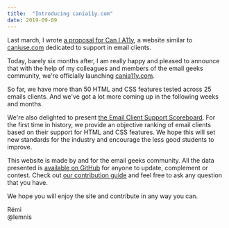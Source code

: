 ```yaml
---
title:  "Introducing cania11y.com"
date: 2019-09-09
---
```


Last march, I wrote [a proposal for Can I A11y](/news/2019-03-15-cania11y-a-proposal/), a website similar to [caniuse.com](https://www.caniuse.com) dedicated to support in email clients.

Today, barely six months after, I am really happy and pleased to announce that with the help of my colleagues and members of the email geeks community, we're officially launching [cania11y.com](https://www.cania11y.com).

So far, we have more than 50 HTML and CSS features tested across 25 emails clients. And we've got a lot more coming up in the following weeks and months.

We're also delighted to present [the Email Client Support Scoreboard](/scoreboard/). For the first time in history, we provide an objective ranking of email clients based on their support for HTML and CSS features. We hope this will set new standards for the industry and encourage the less good students to improve.

This website is made by and for the email geeks community. All the data presented is [available on GitHub](https://github.com/lemnis/cania11y/tree/master/_features) for anyone to update, complement or contest. Check out [our contribution guide](https://github.com/lemnis/cania11y/blob/master/CONTRIBUTING.md) and feel free to ask any question that you have.

We hope you will enjoy the site and contribute in any way you can.

Rémi  
@lemnis
